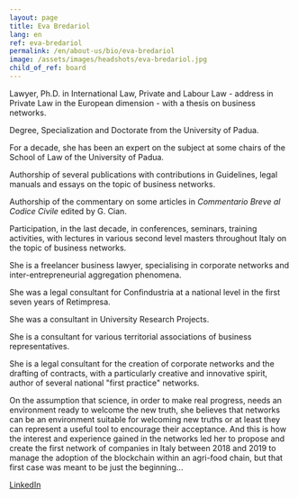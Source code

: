 ```yaml
---
layout: page
title: Eva Bredariol
lang: en
ref: eva-bredariol
permalink: /en/about-us/bio/eva-bredariol
image: /assets/images/headshots/eva-bredariol.jpg
child_of_ref: board
---
```


Lawyer, Ph.D. in International Law, Private and Labour Law - address in Private Law in the European dimension - with a thesis on business networks.

Degree, Specialization and Doctorate from the University of Padua.

For a decade, she has been an expert on the subject at some chairs of the School of Law of the University of Padua.

Authorship of several publications with contributions in Guidelines, legal manuals and essays on the topic of business networks.

Authorship of the commentary on some articles in *Commentario Breve al Codice Civile* edited by G. Cian.

Participation, in the last decade, in conferences, seminars, training activities, with lectures in various second level masters throughout Italy on the topic of business networks.

She is a freelancer business lawyer, specialising in corporate networks and inter-entrepreneurial aggregation phenomena.

She was a legal consultant for Confindustria at a national level in the first seven years of Retimpresa.

She was a consultant in University Research Projects.

She is a consultant for various territorial associations of business representatives.

She is a legal consultant for the creation of corporate networks and the drafting of contracts, with a particularly creative and innovative spirit, author of several national "first practice" networks.

On the assumption that science, in order to make real progress, needs an environment ready to welcome the new truth, she believes that networks can be an environment suitable for welcoming new truths or at least they can represent a useful tool to encourage their acceptance. And this is how the interest and experience gained in the networks led her to propose and create the first network of companies in Italy between 2018 and 2019 to manage the adoption of the blockchain within an agri-food chain, but that first case was meant to be just the beginning...

[LinkedIn](https://www.linkedin.com/in/eva-bredariol/)
